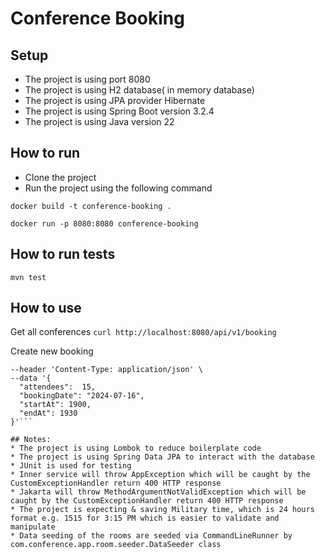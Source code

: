 # Conference Booking

## Setup
* The project is using port 8080
* The project is using H2 database( in memory database)
* The project is using JPA provider Hibernate
* The project is using Spring Boot version 3.2.4
* The project is using Java version 22


## How to run

* Clone the project
* Run the project using the following command

```docker build -t conference-booking .```

```docker run -p 8080:8080 conference-booking```

## How to run tests

```mvn test```


## How to use
Get all conferences
```curl http://localhost:8080/api/v1/booking```

Create new booking
```curl --location 'http://localhost:8080/api/v1/booking' \
--header 'Content-Type: application/json' \
--data '{
  "attendees":  15,
  "bookingDate": "2024-07-16",
  "startAt": 1900,
  "endAt": 1930
}'```

## Notes:
* The project is using Lombok to reduce boilerplate code
* The project is using Spring Data JPA to interact with the database
* JUnit is used for testing
* Inner service will throw AppException which will be caught by the CustomExceptionHandler return 400 HTTP response
* Jakarta will throw MethodArgumentNotValidException which will be caught by the CustomExceptionHandler return 400 HTTP response
* The project is expecting & saving Military time, which is 24 hours format e.g. 1515 for 3:15 PM which is easier to validate and manipulate
* Data seeding of the rooms are seeded via CommandLineRunner by com.conference.app.room.seeder.DataSeeder class 